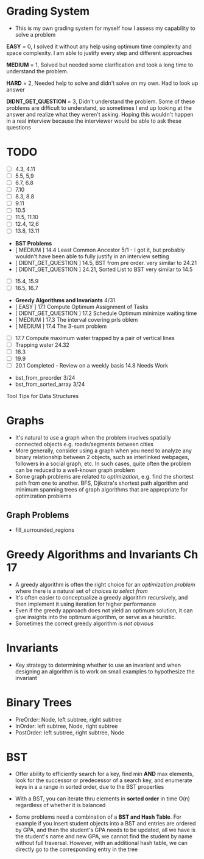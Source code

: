 # Grading System
- This is my own grading system for myself how I assess my capability
to solve a problem

**EASY** = 0, I solved it without any help using optimum time complexity and space complexity. I am able to justify every step and different approaches

**MEDIUM** = 1, Solved but needed some clarification and took a long time to understand the problem.

**HARD** = 2, Needed help to solve and didn't solve on my own. Had to look up answer

**DIDNT_GET_QUESTION** = 3, Didn't understand the problem. Some of these problems are difficult to understand, so sometimes I end up looking at the answer and realize what they weren't asking. Hoping this wouldn't happen in a real interview because the interviewer would be able to ask these questions

# TODO
- [ ] 4.3, 4.11
- [ ] 5.5, 5,9
- [ ] 6.7, 6.8
- [ ] 7.10
- [ ] 8.3, 8.8
- [ ] 9.11
- [ ] 10.5
- [ ] 11.5, 11.10
- [ ] 12.4, 12,6
- [ ] 13.8, 13.11
- **BST Problems**
- [ MEDIUM ] 14.4 Least Common Ancestor 5/1 - I got it, but probably wouldn't have
been able to fully justify in an interview setting
- [ DIDNT_GET_QUESTION ] 14.5, BST from pre order. very similar to 24.21
- [ DIDNT_GET_QUESTION ] 24.21, Sorted List to BST very similar to 14.5

- [ ] 15.4, 15.9
- [ ] 16.5, 16.7
- **Greedy Algorithms and Invariants** 4/31    
- [ EASY ] 17.1 Compute Optimum Assignment of Tasks
- [ DIDNT_GET_QUESTION ] 17.2 Schedule Optimum minimize waiting time
- [ MEDIUM ] 17.3 The interval covering prls
oblem
- [ MEDIUM ] 17.4 The 3-sum problem
- [ ] 17.7 Compute maximum water trapped by a pair of vertical lines
- [ ] Trapping water 24.32
- [ ] 18.3
- [ ] 19.9
- [ ] 20.1
Completed - Review on a weekly basis
14.8
Needs Work
- bst_from_preorder 3/24
- bst_from_sorted_array 3/24

Tool Tips for Data Structures

# Graphs
- It's natural to use a graph when the problem involves spatially connected objects
e.g. roads/segments between cities
- More generally, consider using a graph when you need to analyze any binary
relationship between 2 objects, such as interlinked webpages, followers in a
social graph, etc. In such cases, quite often the problem can be reduced to
a well-known graph problem
- Some graph problems are related to *optimization*, e.g. find the shortest
path from one to another. BFS, Djikstra's shortest path algorithm and minimum
spanning trees of graph algorithms that are appropriate for optimization problems

## Graph Problems
- fill_surrounded_regions

# Greedy Algorithms and Invariants Ch 17
- A greedy algorithm is often the right choice for an *optimization problem* where there is a natural set of *choices to select from*
- It's often easier to conceptualize a greedy algorithm recursively, and then implement it using iteration for higher performance
- Even if the greedy approach does not yield an optimum solution, it can give insights into the optimum algorithm, or serve as a heuristic.
- Sometimes the correct greedy algorithm is *not obvious*

# Invariants
- Key strategy to determining whether to use an invariant and when designing an algorithm is to work on small examples to hypothesize the invariant

# Binary Trees
- PreOrder: Node, left subtree, right subtree
- InOrder: left subtree, Node, right subtree
- PostOrder: left subtree, right subtree, Node

# BST
- Offer ability to efficiently search for a key, find min **AND** max elements,
look for the successor or predecessor of a search key, and enumerate keys in a
a range in sorted order, due to the BST properties

- With a BST, you can iterate thru elements in **sorted order** in time O(n)
regardless of whether it is balanced

- Some problems need a combination of a **BST and Hash Table**. For example if
you insert student objects into a BST and entries are ordered by GPA, and
then the student's GPA needs to be updated, all we have is the student's name and
new GPA, we cannot find the student by name without full traversal. However, with
an additional hash table, we can directly go to the corresponding entry in the tree

##
